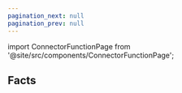 ```yaml
---
pagination_next: null
pagination_prev: null
---
```


import ConnectorFunctionPage from '@site/src/components/ConnectorFunctionPage';

## Facts

<ConnectorFunctionPage jsonFilePath="/wrike/create_a_folder.json" />